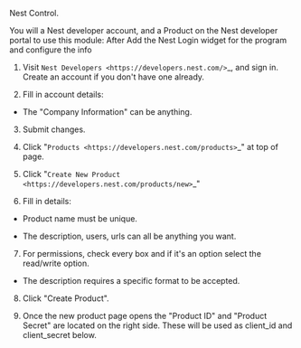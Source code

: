 Nest Control. 



You will a Nest developer account, and a Product on the Nest developer portal to use this module:
After Add the Nest Login widget for the program and configure the info 

1. Visit `Nest Developers <https://developers.nest.com/>`_, and sign in. Create an account if you don't have one already.

2. Fill in account details:

  - The "Company Information" can be anything.

3. Submit changes.

4. Click "`Products <https://developers.nest.com/products>`_" at top of page.

5. Click "`Create New Product <https://developers.nest.com/products/new>`_"

6. Fill in details:

  - Product name must be unique.

  - The description, users, urls can all be anything you want.

7. For permissions, check every box and if it's an option select the read/write option.

  - The description requires a specific format to be accepted.

8. Click "Create Product".

9. Once the new product page opens the "Product ID" and "Product Secret" are located on the right side. These will be used as client_id and client_secret below.


